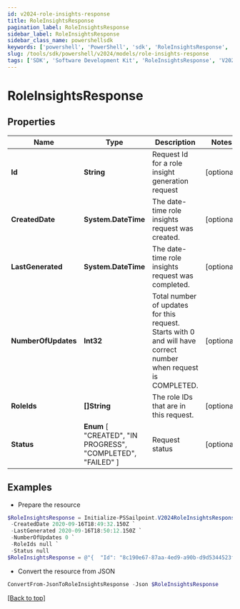 ```yaml
---
id: v2024-role-insights-response
title: RoleInsightsResponse
pagination_label: RoleInsightsResponse
sidebar_label: RoleInsightsResponse
sidebar_class_name: powershellsdk
keywords: ['powershell', 'PowerShell', 'sdk', 'RoleInsightsResponse', 'V2024RoleInsightsResponse'] 
slug: /tools/sdk/powershell/v2024/models/role-insights-response
tags: ['SDK', 'Software Development Kit', 'RoleInsightsResponse', 'V2024RoleInsightsResponse']
---
```



# RoleInsightsResponse

## Properties

Name | Type | Description | Notes
------------ | ------------- | ------------- | -------------
**Id** | **String** | Request Id for a role insight generation request | [optional] 
**CreatedDate** | **System.DateTime** | The date-time role insights request was created. | [optional] 
**LastGenerated** | **System.DateTime** | The date-time role insights request was completed. | [optional] 
**NumberOfUpdates** | **Int32** | Total number of updates for this request. Starts with 0 and will have correct number when request is COMPLETED. | [optional] 
**RoleIds** | **[]String** | The role IDs that are in this request. | [optional] 
**Status** |  **Enum** [  "CREATED",    "IN PROGRESS",    "COMPLETED",    "FAILED" ] | Request status | [optional] 

## Examples

- Prepare the resource
```powershell
$RoleInsightsResponse = Initialize-PSSailpoint.V2024RoleInsightsResponse  -Id 8c190e67-87aa-4ed9-a90b-d9d5344523fb `
 -CreatedDate 2020-09-16T18:49:32.150Z `
 -LastGenerated 2020-09-16T18:50:12.150Z `
 -NumberOfUpdates 0 `
 -RoleIds null `
 -Status null
$RoleInsightsResponse = @"{  "Id": "8c190e67-87aa-4ed9-a90b-d9d5344523fb", "CreatedDate": "2020-09-16T18:49:32.150Z", "LastGenerated": "2020-09-16T18:50:12.150Z", "NumberOfUpdates": "0", "RoleIds": null, "Status": "null" }"@
```

- Convert the resource from JSON
```powershell
ConvertFrom-JsonToRoleInsightsResponse -Json $RoleInsightsResponse
```


[[Back to top]](#) 

